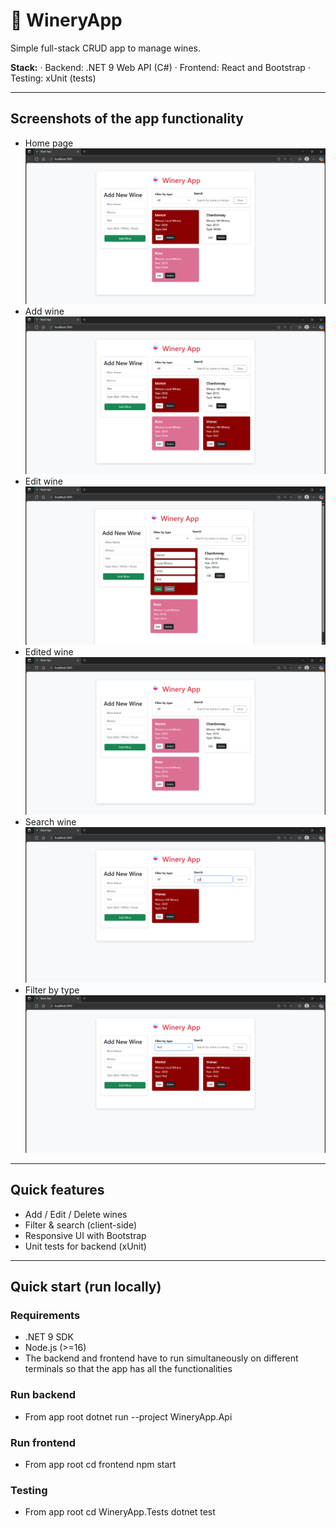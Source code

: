 # 🍷 WineryApp

Simple full-stack CRUD app to manage wines.

**Stack:** 
· Backend: .NET 9 Web API (C#) 
· Frontend: React and Bootstrap 
· Testing: xUnit (tests)

---

## Screenshots of the app functionality
- Home page
![Home page](docs/App_home.png)
- Add wine
![Add wine](docs/App_add.png)
- Edit wine
![Edit wine](docs/App_edit_wine.png)
- Edited wine
![Edited wine](docs/App_edited_wine.png)
- Search wine
![Search wine](docs/App_search.png)
- Filter by type
![Filter by type](docs/App_filter_by_type.png)

---

## Quick features
- Add / Edit / Delete wines  
- Filter & search (client-side)  
- Responsive UI with Bootstrap  
- Unit tests for backend (xUnit)

---

## Quick start (run locally)

### Requirements
- .NET 9 SDK  
- Node.js (>=16)
- The backend and frontend have to run simultaneously on different terminals so that the app has all the functionalities

### Run backend
- From app root
dotnet run --project WineryApp.Api

### Run frontend
- From app root
cd frontend
npm start

### Testing
- From app root
cd WineryApp.Tests
dotnet test



